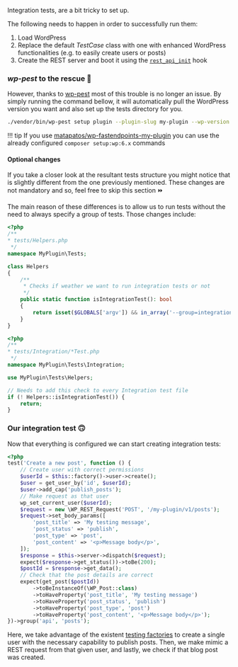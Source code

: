 Integration tests, are a bit tricky to set up.

The following needs to happen in order to successfully run them:

1) Load WordPress
2) Replace the default _TestCase_ class with one with enhanced WordPress functionalities
   (e.g. to easily create users or posts)
3) Create the REST server and boot it using the [`rest_api_init`](https://developer.wordpress.org/reference/hooks/rest_api_init/)
   hook

### _wp-pest_ to the rescue 🦸

However, thanks to [wp-pest](https://github.com/dingo-d/wp-pest) most of this trouble is no longer
an issue. By simply running the command bellow, it will automatically pull the WordPress
version you want and also set up the tests directory for you.

```bash
./vendor/bin/wp-pest setup plugin --plugin-slug my-plugin --wp-version 6.4.4
```

!!! tip
    If you use [matapatos/wp-fastendpoints-my-plugin](https://github.com/matapatos/wp-fastendpoints-my-plugin?tab=readme-ov-file#setup-wordpress)
    you can use the already configured `composer setup:wp:6.x` commands

#### Optional changes

If you take a closer look at the resultant tests structure you might notice that is slightly
different from the one previously mentioned. These changes are not mandatory and so, feel free
to skip this section ⏩

The main reason of these differences is to allow us to run tests without the
need to always specify a group of tests. Those changes include:

```php
<?php
/**
* tests/Helpers.php
 */ 
namespace MyPlugin\Tests;

class Helpers
{
    /**
     * Checks if weather we want to run integration tests or not
     */
    public static function isIntegrationTest(): bool
    {
        return isset($GLOBALS['argv']) && in_array('--group=integration', $GLOBALS['argv'], true);
    }
}
```

```php
<?php
/**
* tests/Integration/*Test.php
 */ 
namespace MyPlugin\Tests\Integration;

use MyPlugin\Tests\Helpers;

// Needs to add this check to every Integration test file
if (! Helpers::isIntegrationTest()) {
    return;
}
```

### Our integration test 🙃

Now that everything is configured we can start creating integration tests:

```php
<?php
test('Create a new post', function () {
    // Create user with correct permissions
    $userId = $this::factory()->user->create();
    $user = get_user_by('id', $userId);
    $user->add_cap('publish_posts');
    // Make request as that user
    wp_set_current_user($userId);
    $request = new \WP_REST_Request('POST', '/my-plugin/v1/posts');
    $request->set_body_params([
        'post_title' => 'My testing message',
        'post_status' => 'publish',
        'post_type' => 'post',
        'post_content' => '<p>Message body</p>',
    ]);
    $response = $this->server->dispatch($request);
    expect($response->get_status())->toBe(200);
    $postId = $response->get_data();
    // Check that the post details are correct
    expect(get_post($postId))
        ->toBeInstanceOf(\WP_Post::class)
        ->toHaveProperty('post_title', 'My testing message')
        ->toHaveProperty('post_status', 'publish')
        ->toHaveProperty('post_type', 'post')
        ->toHaveProperty('post_content', '<p>Message body</p>');
})->group('api', 'posts');
```

Here, we take advantage of the existent [testing factories](https://make.wordpress.org/core/handbook/testing/automated-testing/writing-phpunit-tests/#fixtures-and-factories)
to create a single user with the necessary capability to publish posts.
Then, we make mimic a REST request from that given user, and lastly, we check if that
blog post was created.
